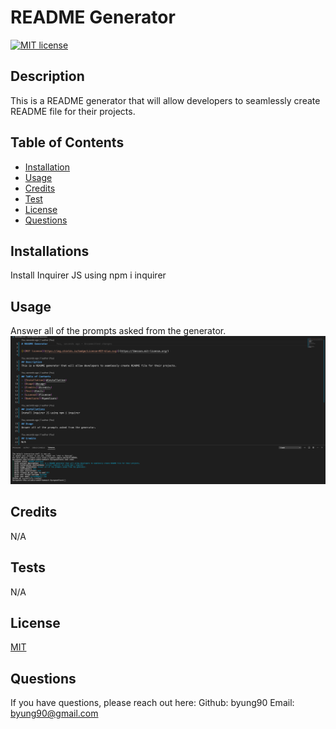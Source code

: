 # README Generator

[![MIT license](https://img.shields.io/badge/License-MIT-blue.svg)](https://lbesson.mit-license.org/)

## Description
This is a README generator that will allow developers to seamlessly create README file for their projects.

## Table of Contents
- [Installation](#installation)
- [Usage](#usage)
- [Credits](#credits)
- [Test](#tests)
- [License](#license)
- [Questions](#questions)

## Installations
Install Inquirer JS using npm i inquirer

## Usage
Answer all of the prompts asked from the generator.
![readme generator screenshot](./assets/screenshot.png)

## Credits
N/A

## Tests
N/A

## License
[MIT](https://lbesson.mit-license.org/)

## Questions
If you have questions, please reach out here:
Github: byung90
Email: byung90@gmail.com